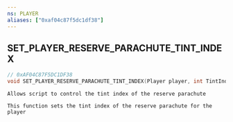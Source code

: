 ```yaml
---
ns: PLAYER
aliases: ["0xaf04c87f5dc1df38"]
---
```

## SET_PLAYER_RESERVE_PARACHUTE_TINT_INDEX

```c
// 0xAF04C87F5DC1DF38
void SET_PLAYER_RESERVE_PARACHUTE_TINT_INDEX(Player player, int TintIndex);
```

```
Allows script to control the tint index of the reserve parachute

This function sets the tint index of the reserve parachute for the player
```
